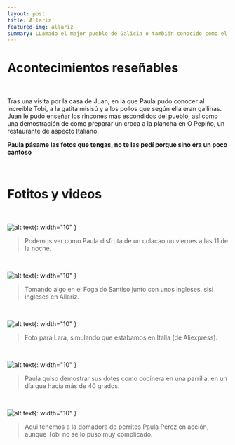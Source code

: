 ```yaml
---
layout: post
title: Allariz
featured-img: allariz
summary: LLamado el mejor pueblo de Galicia o también conocido como el pueblo de Juan
---
```


# Acontecimientos reseñables

&nbsp;

Tras una visita por la casa de Juan, en la que Paula pudo conocer al increible Tobi, a la gatita misisú y a los pollos que según ella eran gallinas. Juan le pudo enseñar los rincones más escondidos del pueblo, así como una demostración de como preparar un croca a la plancha en O Pepiño, un restaurante de aspecto Italiano.

**Paula pásame las fotos que tengas, no te las pedí porque sino era un poco cantoso**

&nbsp;

# Fotitos y videos

&nbsp;

![alt text](/assets/img/posts/Allariz/allariz1.jpeg){: width="10" }

> Podemos ver como Paula disfruta de un colacao un viernes a las 11 de la noche.

&nbsp;

![alt text](/assets/img/posts/Allariz/allariz2.jpeg){: width="10" }

> Tomando algo en el Foga do Santiso junto con unos ingleses, sisi ingleses en Allariz.

&nbsp;

![alt text](/assets/img/posts/Allariz/allariz3.jpeg){: width="10" }

> Foto para Lara, simulando que estabamos en Italia (de Aliexpress).

&nbsp;

![alt text](/assets/img/posts/Allariz/allariz4.jpeg){: width="10" }

> Paula quiso demostrar sus dotes como cocinera en una parrilla, en un día que hacía más de 40 grados.

&nbsp;

![alt text](/assets/img/posts/Allariz/allariz5.jpeg){: width="10" }

> Aqui tenemos a la domadora de perritos Paula Perez en acción, aunque Tobi no se lo puso muy complicado.

&nbsp;